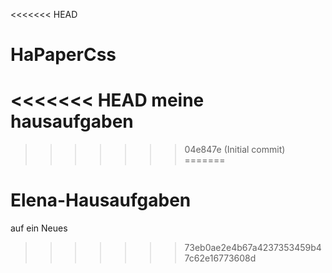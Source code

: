 <<<<<<< HEAD
# HaPaperCss
<<<<<<< HEAD
meine hausaufgaben
=======
>>>>>>> 04e847e (Initial commit)
=======
# Elena-Hausaufgaben
auf ein Neues
>>>>>>> 73eb0ae2e4b67a4237353459b47c62e16773608d
